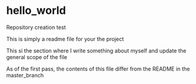 # hello_world
Repository creation test

This is simply a readme file for your the project

This si the section where I write something about myself and update the general scope of the file

As of the first pass, the contents of this file differ from the README in the master_branch
